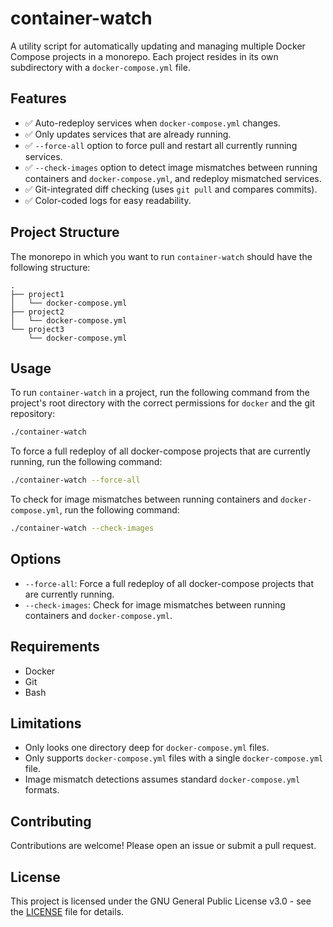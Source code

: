 # container-watch

A utility script for automatically updating and managing multiple Docker Compose projects in a monorepo. Each project resides in its own subdirectory with a `docker-compose.yml` file.

## Features

- ✅ Auto-redeploy services when `docker-compose.yml` changes.
- ✅ Only updates services that are already running.
- ✅ `--force-all` option to force pull and restart all currently running services.
- ✅ `--check-images` option to detect image mismatches between running containers and `docker-compose.yml`, and redeploy mismatched services.
- ✅ Git-integrated diff checking (uses `git pull` and compares commits).
- ✅ Color-coded logs for easy readability.

## Project Structure

The monorepo in which you want to run `container-watch` should have the following structure:

```
.
├── project1
│   └── docker-compose.yml
├── project2
│   └── docker-compose.yml
└── project3
    └── docker-compose.yml
```

## Usage

To run `container-watch` in a project, run the following command from the project's root directory with the correct permissions for `docker` and the git repository:

```bash
./container-watch
```

To force a full redeploy of all docker-compose projects that are currently running, run the following command:

```bash
./container-watch --force-all
```

To check for image mismatches between running containers and `docker-compose.yml`, run the following command:

```bash
./container-watch --check-images
```

## Options

- `--force-all`: Force a full redeploy of all docker-compose projects that are currently running.
- `--check-images`: Check for image mismatches between running containers and `docker-compose.yml`.

## Requirements

- Docker
- Git
- Bash

## Limitations

- Only looks one directory deep for `docker-compose.yml` files.
- Only supports `docker-compose.yml` files with a single `docker-compose.yml` file.
- Image mismatch detections assumes standard `docker-compose.yml` formats.

## Contributing

Contributions are welcome! Please open an issue or submit a pull request.

## License

This project is licensed under the GNU General Public License v3.0 - see the [LICENSE](LICENSE) file for details.
